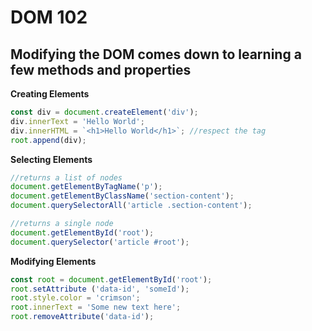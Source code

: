 # DOM 102
## Modifying the DOM comes down to learning a few methods and properties

**Creating Elements**
```javascript
const div = document.createElement('div');
div.innerText = 'Hello World';
div.innerHTML = `<h1>Hello World</h1>`; //respect the tag
root.append(div);

```
**Selecting Elements**
```javascript
//returns a list of nodes
document.getElementByTagName('p');
document.getElementByClassName('section-content');
document.querySelectorAll('article .section-content');

//returns a single node
document.getElementById('root');
document.querySelector('article #root');

```
**Modifying Elements**
```javascript
const root = document.getElementById('root');
root.setAttribute ('data-id', 'someId');
root.style.color = 'crimson';
root.innerText = 'Some new text here';
root.removeAttribute('data-id');
```